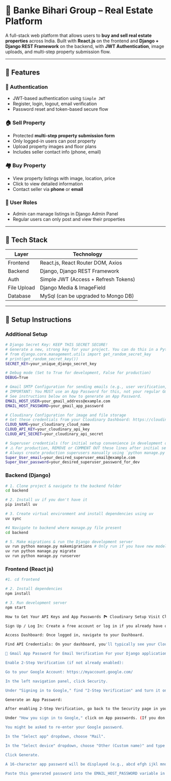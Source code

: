 # 🏡 Banke Bihari Group – Real Estate Platform

A full-stack web platform that allows users to **buy and sell real estate properties** across India. Built with **React.js** on the frontend and **Django + Django REST Framework** on the backend, with **JWT Authentication**, image uploads, and multi-step property submission flow.

---

## 📌 Features

### 🔑 Authentication
- JWT-based authentication using `Simple JWT`
- Register, login, logout, email verification
- Password reset and token-based secure flow

### 🏠 Sell Property
- Protected **multi-step property submission form**
- Only logged-in users can post property
- Upload property images and floor plans
- Includes seller contact info (phone, email)

### 🏘 Buy Property
- View property listings with image, location, price
- Click to view detailed information
- Contact seller via **phone** or **email**

### 🧑 User Roles
- Admin can manage listings in Django Admin Panel
- Regular users can only post and view their properties

---

## 🔧 Tech Stack

| Layer       | Technology                            |
|-------------|---------------------------------------|
| Frontend    | React.js, React Router DOM, Axios     |
| Backend     | Django, Django REST Framework         |
| Auth        | Simple JWT (Access + Refresh Tokens)  |
| File Upload | Django Media & ImageField             |
| Database    | MySql (can be upgraded to Mongo DB)   |


---

## 🚀 Setup Instructions

### Additional Setup
```bash
# Django Secret Key: KEEP THIS SECRET SECURE!
# Generate a new, strong key for your project. You can do this in a Python shell:
# from django.core.management.utils import get_random_secret_key
# print(get_random_secret_key())
SECRET_KEY=your_unique_django_secret_key

# Debug mode (Set to True for development, False for production)
DEBUG=True

# Gmail SMTP Configuration for sending emails (e.g., user verification, password reset)
# IMPORTANT: You MUST use an App Password for this, not your regular Gmail password.
# See instructions below on how to generate an App Password.
EMAIL_HOST_USER=your_gmail_address@example.com
EMAIL_HOST_PASSWORD=your_gmail_app_password

# Cloudinary Configuration for image and file storage
# Get these credentials from your Cloudinary Dashboard: https://cloudinary.com/console
CLOUD_NAME=your_cloudinary_cloud_name
CLOUD_API_KEY=your_cloudinary_api_key
CLOUD_API_SECRET=your_cloudinary_api_secret

# Superuser credentials (for initial setup convenience in development only)
# ⚠️ For production, REMOVE or COMMENT OUT these lines after initial setup for security!
# Always create production superusers manually using `python manage.py createsuperuser`.
Super_User_email=your_desired_superuser_email@example.com
Super_User_password=your_desired_superuser_password_for_dev
```

### Backend (Django)

```bash
# 1. Clone project & navigate to the backend folder
cd backend

# 2. Install uv if you don't have it
pip install uv

# 3. Create virtual environment and install dependencies using uv
uv sync

#4 Navigate to backend where manage.py file present
cd backend

# 5. Make migrations & run the Django development server
uv run python manage.py makemigrations # Only run if you have new models or changes
uv run python manage.py migrate
uv run python manage.py runserver

```

### Frontend (React js)
```bash
#1. cd frontend

# 2. Install dependencies
npm install

# 3. Run development server
npm start

How to Get Your API Keys and App Passwords 🏞️ Cloudinary Setup Visit Cloudinary: Go to the official Cloudinary website: https://cloudinary.com/

Sign Up / Log In: Create a free account or log in if you already have one.

Access Dashboard: Once logged in, navigate to your Dashboard.

Find API Credentials: On your dashboard, you'll typically see your Cloud Name, API Key, and API Secret prominently displayed. Copy these values and paste them into your .env file.

📧 Gmail App Password for Email Verification For your Django application to send emails via Gmail, you need to use an App Password instead of your regular Gmail account password, especially if you have 2-Step Verification enabled (which is highly recommended for security).

Enable 2-Step Verification (if not already enabled):

Go to your Google Account: https://myaccount.google.com/

In the left navigation panel, click Security.

Under "Signing in to Google," find "2-Step Verification" and turn it on by following the on-screen prompts. You'll typically verify a phone number.

Generate an App Password:

After enabling 2-Step Verification, go back to the Security page in your Google Account.

Under "How you sign in to Google," click on App passwords. (If you don't see this, ensure 2-Step Verification is fully set up, or try searching for "App passwords" in the Google Account search bar).

You might be asked to re-enter your Google password.

In the "Select app" dropdown, choose "Mail".

In the "Select device" dropdown, choose "Other (Custom name)" and type a name like "Django Backend" or "Real Estate App".

Click Generate.

A 16-character app password will be displayed (e.g., abcd efgh ijkl mnop). Copy this password immediately, as it will not be shown again.

Paste this generated password into the EMAIL_HOST_PASSWORD variable in your .env file.


```

